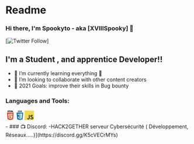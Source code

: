 # Readme

### Hi there, I'm Spookyto - aka [XVIIISpooky] 👋 
[![Twitter Follow](https://img.shields.io/twitter/follow/XVIIISpooky?color=1DA1F2&logo=twitter&style=for-the-badge)] 

## I'm a Student , and  apprentice Developer!!
- 🌱 I’m currently learning everything 🤣 
- 👯 I’m looking to collaborate with other content creators 
- 🥅 2021 Goals: improve their skills in Bug bounty 


### Languages and Tools:

<img align="left" alt="HTML5" width="26px" src="https://raw.githubusercontent.com/github/explore/80688e429a7d4ef2fca1e82350fe8e3517d3494d/topics/html/html.png" />
<img align="left" alt="CSS3" width="26px" src="https://raw.githubusercontent.com/github/explore/80688e429a7d4ef2fca1e82350fe8e3517d3494d/topics/css/css.png" />
<img align="left" alt="JavaScript" width="26px" src="https://raw.githubusercontent.com/github/explore/80688e429a7d4ef2fca1e82350fe8e3517d3494d/topics/javascript/javascript.png" />
<br />
<br />
- ### 📺 Discord:
-HACK2GETHER serveur  Cybersécurité ( Développement, Réseaux.....)](https://discord.gg/K5cVECrMYs)
